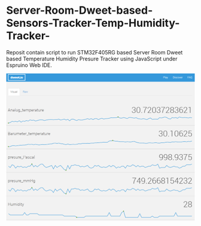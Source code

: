 # Server-Room-Dweet-based-Sensors-Tracker-Temp-Humidity-Tracker-
 Reposit contain script to run STM32F405RG based Server Room Dweet based Temperature Humidity Presure Tracker using JavaScript under Espruino Web IDE.

 
 ![alt text](https://github.com/Lcrypto/Server-Room-Dweet-based-Sensors-Tracker-Temp-Humidity-Tracker-/blob/main/Dweet_log.png)
